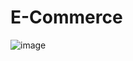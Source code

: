 # E-Commerce

![image](https://user-images.githubusercontent.com/70062821/155843378-5670f291-de66-4f54-acf8-e8ec0fca351c.png)
